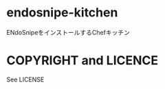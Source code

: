 endosnipe-kitchen
=================

ENdoSnipeをインストールするChefキッチン

COPYRIGHT and LICENCE
=================
See LICENSE
